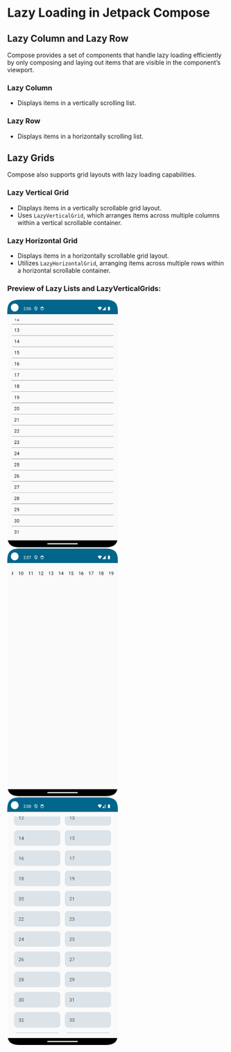# Lazy Loading in Jetpack Compose

## Lazy Column and Lazy Row

Compose provides a set of components that handle lazy loading efficiently by only composing and laying out items that are visible in the component’s viewport.

### Lazy Column

- Displays items in a vertically scrolling list.

### Lazy Row

- Displays items in a horizontally scrolling list.

## Lazy Grids

Compose also supports grid layouts with lazy loading capabilities.

### Lazy Vertical Grid

- Displays items in a vertically scrollable grid layout.
- Uses `LazyVerticalGrid`, which arranges items across multiple columns within a vertical scrollable container.

### Lazy Horizontal Grid

- Displays items in a horizontally scrollable grid layout.
- Utilizes `LazyHorizontalGrid`, arranging items across multiple rows within a horizontal scrollable container.

### Preview of Lazy Lists and LazyVerticalGrids:
<img src="UIcomponents/lazyCol.png" alt="UI Preview" width="255" height = "570"/>   <img src="UIcomponents/lazyRow.png" alt="UI Preview" width="255" height = "570"/>   <img src="UIcomponents/verticalGrid.png" alt="UI Preview" width="255" height = "570"/> 
